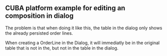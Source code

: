 ## CUBA platform example for editing an composition in dialog

The problem is that when doing it like this, the table in the dialog only shows the already persisted order lines.

When creating a OrderLine in the Dialog, it will immediatly be in the original table that is not in the, but not in the table in the dialog.


